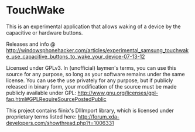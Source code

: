TouchWake
================

This is an experimental application that allows waking of a device by the capacitive or hardware buttons.

Releases and info @ http://windowsphonehacker.com/articles/experimental_samsung_touchwake_use_capacitive_buttons_to_wake_your_device-07-13-12


Licensed under GPLv3. In (unofficial) laymen's terms, you can use this source for any purpose, so long as your software
remains under the same license. You can use the use privately for any purpose, but if publicly released in binary form,
your modification of the source must be made publicly available under GPL:
http://www.gnu.org/licenses/gpl-faq.html#GPLRequireSourcePostedPublic

This project contains fiinix's DllImport library, which is licensed under proprietary terms listed here:
http://forum.xda-developers.com/showthread.php?t=1006331